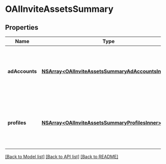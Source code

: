 # OAIInviteAssetsSummary

## Properties
Name | Type | Description | Notes
------------ | ------------- | ------------- | -------------
**adAccounts** | [**NSArray&lt;OAIInviteAssetsSummaryAdAccountsInner&gt;***](OAIInviteAssetsSummaryAdAccountsInner.md) | List of ad account IDs and respective permission levels that will be assigned. | [optional] 
**profiles** | [**NSArray&lt;OAIInviteAssetsSummaryProfilesInner&gt;***](OAIInviteAssetsSummaryProfilesInner.md) | List of profile IDs and respective permission levels that will be assigned. | [optional] 

[[Back to Model list]](../README.md#documentation-for-models) [[Back to API list]](../README.md#documentation-for-api-endpoints) [[Back to README]](../README.md)


